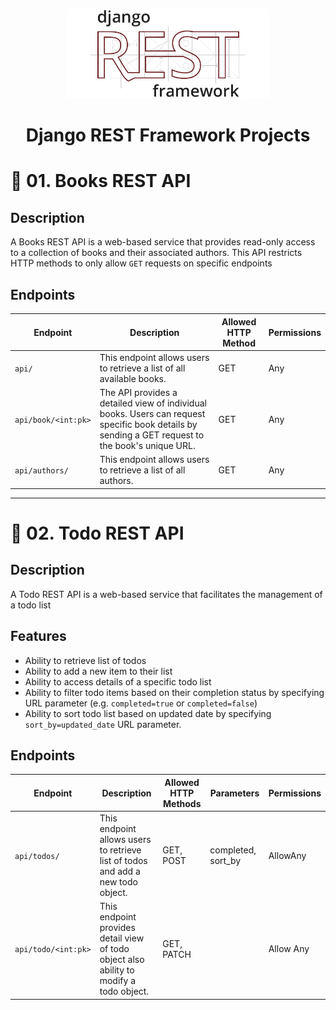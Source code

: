 <p align="center">
    <img src="assets/images/Django-REST-Framework-Logo.png" alt="Django REST Framework Logo" width="324px" />
    <h1 align="center">Django REST Framework Projects</h1>
</p>

# 📕 01. Books REST API

## Description

A Books REST API is a web-based service that provides read-only access to a collection of books and their associated authors. This API restricts HTTP methods to only allow `GET` requests on specific endpoints

## Endpoints

| Endpoint            | Description                                                                                                                                      | Allowed HTTP Method | Permissions |
| ------------------- | ------------------------------------------------------------------------------------------------------------------------------------------------ | ------------------- | ----------- |
| `api/`              | This endpoint allows users to retrieve a list of all available books.                                                                            | GET                 | Any         |
| `api/book/<int:pk>` | The API provides a detailed view of individual books. Users can request specific book details by sending a GET request to the book's unique URL. | GET                 | Any         |
| `api/authors/ `     | This endpoint allows users to retrieve a list of all authors.                                                                                    | GET                 | Any         |

<hr>

# 📃 02. Todo REST API

## Description

A Todo REST API is a web-based service that facilitates the management of a todo list

## Features

- Ability to retrieve list of todos
- Ability to add a new item to their list
- Ability to access details of a specific todo list
- Ability to filter todo items based on their completion status by specifying URL parameter (e.g. `completed=true` or `completed=false`)
- Ability to sort todo list based on updated date by specifying `sort_by=updated_date` URL parameter.

## Endpoints

| Endpoint            | Description                                                                             | Allowed HTTP Methods | Parameters         | Permissions |
| ------------------- | --------------------------------------------------------------------------------------- | -------------------- | ------------------ | ----------- |
| `api/todos/`        | This endpoint allows users to retrieve list of todos and add a new todo object.         | GET, POST            | completed, sort_by | AllowAny    |
| `api/todo/<int:pk>` | This endpoint provides detail view of todo object also ability to modify a todo object. | GET, PATCH           |                    | Allow Any   |

